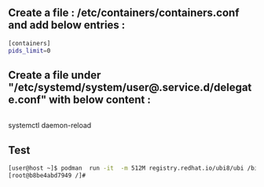 ## Create a file : /etc/containers/containers.conf and add below entries :

```sh
[containers]
pids_limit=0
```

## Create a file under "/etc/systemd/system/user@.service.d/delegate.conf" with below content :

```sh

```

systemctl daemon-reload

## Test

```sh
[user@host ~]$ podman  run -it  -m 512M registry.redhat.io/ubi8/ubi /bin/bash
[root@b8be4abd7949 /]#
```
